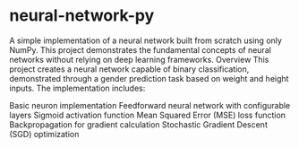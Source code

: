 # neural-network-py

A simple implementation of a neural network built from scratch using only NumPy. This project demonstrates the fundamental concepts of neural networks without relying on deep learning frameworks.
Overview
This project creates a neural network capable of binary classification, demonstrated through a gender prediction task based on weight and height inputs. The implementation includes:

Basic neuron implementation
Feedforward neural network with configurable layers
Sigmoid activation function
Mean Squared Error (MSE) loss function
Backpropagation for gradient calculation
Stochastic Gradient Descent (SGD) optimization
